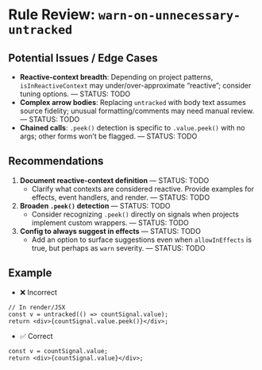 # Rule Review: `warn-on-unnecessary-untracked`

## Potential Issues / Edge Cases

- __Reactive-context breadth__: Depending on project patterns, `isInReactiveContext` may under/over-approximate “reactive”; consider tuning options. — STATUS: TODO
- __Complex arrow bodies__: Replacing `untracked` with body text assumes source fidelity; unusual formatting/comments may need manual review. — STATUS: TODO
- __Chained calls__: `.peek()` detection is specific to `.value.peek()` with no args; other forms won’t be flagged. — STATUS: TODO

## Recommendations

1. __Document reactive-context definition__ — STATUS: TODO
   - Clarify what contexts are considered reactive. Provide examples for effects, event handlers, and render. — STATUS: TODO
2. __Broaden `.peek()` detection__ — STATUS: TODO
   - Consider recognizing `.peek()` directly on signals when projects implement custom wrappers. — STATUS: TODO
3. __Config to always suggest in effects__ — STATUS: TODO
   - Add an option to surface suggestions even when `allowInEffects` is true, but perhaps as `warn` severity. — STATUS: TODO

## Example

- ❌ Incorrect

```tsx
// In render/JSX
const v = untracked(() => countSignal.value);
return <div>{countSignal.value.peek()}</div>;
```

- ✅ Correct

```tsx
const v = countSignal.value;
return <div>{countSignal.value}</div>;
```
